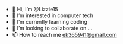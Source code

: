 - 👋 Hi, I’m @Lizzie15
- 👀 I’m interested in computer tech
- 🌱 I’m currently learning coding
- 💞️ I’m looking to collaborate on ...
- 📫 How to reach me ek365941@gmail.com

<!---
Lizzie15/Lizzie15 is a ✨ special ✨ repository because its `README.md` (this file) appears on your GitHub profile.
You can click the Preview link to take a look at your changes.
--->
